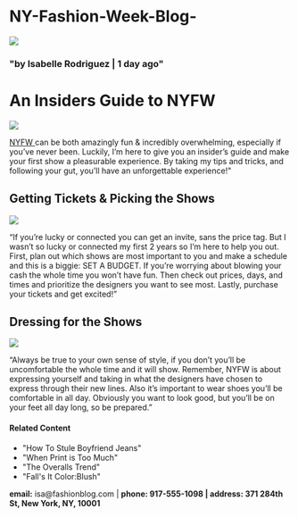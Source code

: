# NY-Fashion-Week-Blog-
<!DOCTYPE html>
<html>
  <head> 
    <title>"Everyday with Isa"</title> 
  </head>
  <body>
<a href="#contact"target="_blank"><img src=https://content.codecademy.com/courses/learn-html/elements-and-structure/profile.jpg /></a>
  <h3>"by Isabelle Rodriguez | 1 day ago"</h3>
 
  </body>
  <h1>An Insiders Guide to NYFW</h1>
    <img src=https://content.codecademy.com/courses/learn-html/elements-and-structure/image-one.jpeg /> 
  <p>
    <a href="https://en.wikipedia.org/wiki/New_York_Fashion_Week."target=_blank">NYFW <a/>can be both amazingly fun & incredibly overwhelming, especially if you’ve never been. Luckily, I’m here to give you an insider’s guide and make your first show a pleasurable experience. By taking my tips and tricks, and following your gut, you’ll have an unforgettable experience!"</p>
  <h2>Getting Tickets & Picking the Shows</h2>
    <img src=https://content.codecademy.com/courses/learn-html/elements-and-structure/image-two.jpeg />
    <p>“If you’re lucky or connected you can get an invite, sans the price tag. But I wasn’t so lucky or connected my first 2 years so I’m here to help you out. First, plan out which shows are most important to you and make a schedule and this is a biggie: SET A BUDGET. If you’re worrying about blowing your cash the whole time you won’t have fun. Then check out prices, days, and times and prioritize the designers you want to see most. Lastly, purchase your tickets and get excited!”</p>
    <h2>Dressing for the Shows</h2>
    <img src=https://content.codecademy.com/courses/learn-html/elements-and-structure/image-three.jpeg />
    <p>“Always be true to your own sense of style, if you don’t you’ll be uncomfortable the whole time and it will show. Remember, NYFW is about expressing yourself and taking in what the designers have chosen to express through their new lines. Also it’s important to wear shoes you’ll be comfortable in all day. Obviously you want to look good, but you’ll be on your feet all day long, so be prepared.”</p>
<h4>Related Content</h4>
  <ul> 
    <li>"How To Stule Boyfriend Jeans"</li>
    <li>"When Print is Too Much"</li>
    <li>"The Overalls Trend"</li>
    <li>"Fall's It Color:Blush"</li>
 </ul>
</h4>
<div id="Contact">
  <p><strong>email:</strong> isa@fashionblog.com | <strong>phone:<strong> 917-555-1098 | <strong>address:</strong> 371 284th St, New York, NY, 10001    
</html>
